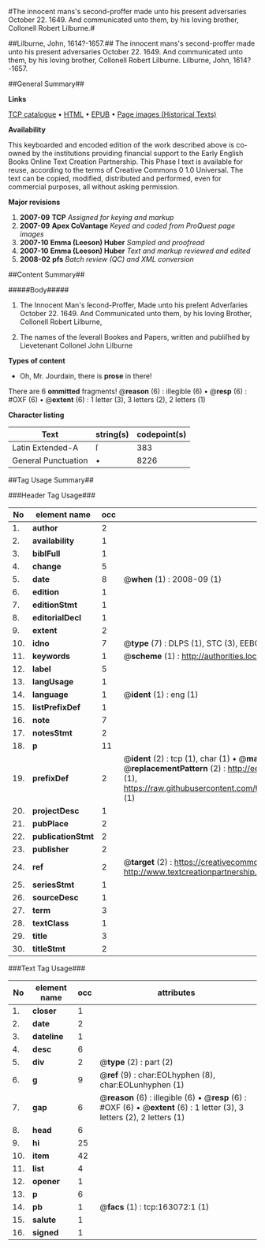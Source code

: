 #The innocent mans's second-proffer made unto his present adversaries October 22. 1649. And communicated unto them, by his loving brother, Collonell Robert Lilburne.#

##Lilburne, John, 1614?-1657.##
The innocent mans's second-proffer made unto his present adversaries October 22. 1649. And communicated unto them, by his loving brother, Collonell Robert Lilburne.
Lilburne, John, 1614?-1657.

##General Summary##

**Links**

[TCP catalogue](http://www.ota.ox.ac.uk/tcp/)  • 
[HTML](http://tei.it.ox.ac.uk/tcp/Texts-HTML/free/A88/A88201.html)  • 
[EPUB](http://tei.it.ox.ac.uk/tcp/Texts-EPUB/free/A88/A88201.epub) • 
[Page images (Historical Texts)](https://data.historicaltexts.jisc.ac.uk/view?pubId=eebo-99870030e&pageId=eebo-99870030e-163072-1)

**Availability**

This keyboarded and encoded edition of the
	       work described above is co-owned by the institutions
	       providing financial support to the Early English Books
	       Online Text Creation Partnership. This Phase I text is
	       available for reuse, according to the terms of Creative
	       Commons 0 1.0 Universal. The text can be copied,
	       modified, distributed and performed, even for
	       commercial purposes, all without asking permission.

**Major revisions**

1. __2007-09__ __TCP__ *Assigned for keying and markup*
1. __2007-09__ __Apex CoVantage__ *Keyed and coded from ProQuest page images*
1. __2007-10__ __Emma (Leeson) Huber__ *Sampled and proofread*
1. __2007-10__ __Emma (Leeson) Huber__ *Text and markup reviewed and edited*
1. __2008-02__ __pfs__ *Batch review (QC) and XML conversion*

##Content Summary##

#####Body#####

1. The Innocent Man's ſecond-Proffer, Made unto his preſent Adverſaries October 22. 1649. And Communicated unto them, by his loving Brother, Collonell Robert Lilburne,

1. The names of the ſeverall Bookes and Papers, written and publiſhed by Lievetenant Collonel John Lilburne

**Types of content**

  * Oh, Mr. Jourdain, there is **prose** in there!

There are 6 **ommitted** fragments! 
 @__reason__ (6) : illegible (6)  •  @__resp__ (6) : #OXF (6)  •  @__extent__ (6) : 1 letter (3), 3 letters (2), 2 letters (1)

**Character listing**


|Text|string(s)|codepoint(s)|
|---|---|---|
|Latin Extended-A|ſ|383|
|General Punctuation|•|8226|

##Tag Usage Summary##

###Header Tag Usage###

|No|element name|occ|attributes|
|---|---|---|---|
|1.|__author__|2||
|2.|__availability__|1||
|3.|__biblFull__|1||
|4.|__change__|5||
|5.|__date__|8| @__when__ (1) : 2008-09 (1)|
|6.|__edition__|1||
|7.|__editionStmt__|1||
|8.|__editorialDecl__|1||
|9.|__extent__|2||
|10.|__idno__|7| @__type__ (7) : DLPS (1), STC (3), EEBO-CITATION (1), PROQUEST (1), VID (1)|
|11.|__keywords__|1| @__scheme__ (1) : http://authorities.loc.gov/ (1)|
|12.|__label__|5||
|13.|__langUsage__|1||
|14.|__language__|1| @__ident__ (1) : eng (1)|
|15.|__listPrefixDef__|1||
|16.|__note__|7||
|17.|__notesStmt__|2||
|18.|__p__|11||
|19.|__prefixDef__|2| @__ident__ (2) : tcp (1), char (1)  •  @__matchPattern__ (2) : ([0-9\-]+):([0-9IVX]+) (1), (.+) (1)  •  @__replacementPattern__ (2) : http://eebo.chadwyck.com/downloadtiff?vid=$1&page=$2 (1), https://raw.githubusercontent.com/textcreationpartnership/Texts/master/tcpchars.xml#$1 (1)|
|20.|__projectDesc__|1||
|21.|__pubPlace__|2||
|22.|__publicationStmt__|2||
|23.|__publisher__|2||
|24.|__ref__|2| @__target__ (2) : https://creativecommons.org/publicdomain/zero/1.0/ (1), http://www.textcreationpartnership.org/docs/. (1)|
|25.|__seriesStmt__|1||
|26.|__sourceDesc__|1||
|27.|__term__|3||
|28.|__textClass__|1||
|29.|__title__|3||
|30.|__titleStmt__|2||


###Text Tag Usage###

|No|element name|occ|attributes|
|---|---|---|---|
|1.|__closer__|1||
|2.|__date__|2||
|3.|__dateline__|1||
|4.|__desc__|6||
|5.|__div__|2| @__type__ (2) : part (2)|
|6.|__g__|9| @__ref__ (9) : char:EOLhyphen (8), char:EOLunhyphen (1)|
|7.|__gap__|6| @__reason__ (6) : illegible (6)  •  @__resp__ (6) : #OXF (6)  •  @__extent__ (6) : 1 letter (3), 3 letters (2), 2 letters (1)|
|8.|__head__|6||
|9.|__hi__|25||
|10.|__item__|42||
|11.|__list__|4||
|12.|__opener__|1||
|13.|__p__|6||
|14.|__pb__|1| @__facs__ (1) : tcp:163072:1 (1)|
|15.|__salute__|1||
|16.|__signed__|1||
